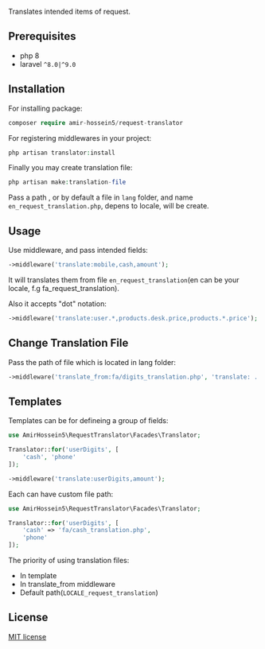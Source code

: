 Translates intended items of request.

## Prerequisites

- php 8
- laravel ```^8.0|^9.0```


## Installation

For installing package:

```php
composer require amir-hossein5/request-translator
```

For registering middlewares in your project:

```php
php artisan translator:install
```

Finally you may create translation file:

```php
php artisan make:translation-file
```

Pass a path , or by default a file in ```lang``` folder, and name ```en_request_translation.php```, depens to locale, will be create.


## Usage

Use middleware, and pass intended fields: 

```php
->middleware('translate:mobile,cash,amount');
``` 

It will translates them from file ```en_request_translation```(en can be your locale, f.g fa_request_translation).

Also it accepts "dot" notation:

```php
->middleware('translate:user.*,products.desk.price,products.*.price');
``` 


## Change Translation File

Pass the path of file which is located in lang folder: 

```php
->middleware('translate_from:fa/digits_translation.php', 'translate: ....');
``` 


## Templates

Templates can be for defineing a group of fields:

```php
use AmirHossein5\RequestTranslator\Facades\Translator;

Translator::for('userDigits', [
    'cash', 'phone'
]);
```

```php
->middleware('translate:userDigits,amount');
```

Each can have custom file path:

```php
use AmirHossein5\RequestTranslator\Facades\Translator;

Translator::for('userDigits', [
    'cash' => 'fa/cash_translation.php', 
    'phone'
]);
```

The priority of using translation files: 

 - In template
 - In translate_from middleware
 - Default path(```LOCALE_request_translation```)



## License
[MIT license](https://opensource.org/licenses/MIT)
